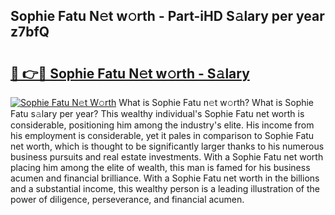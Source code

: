 ## Sophie Fatu N𝚎t w𝚘rth - Part-iHD S𝚊lary per year z7bfQ

# <h2><a href="http://gc2jq7y.nevu.top/?p=Sophie+Fatu">🔗 👉🔴 Sophie Fatu N𝚎t w𝚘rth - S𝚊lary</a></h2>

[![Sophie Fatu N𝚎t W𝚘rth](https://i.imgur.com/Oavwk0R.jpeg)](http://gc2jq7y.nevu.top/?p=Sophie+Fatu)
What is Sophie Fatu n𝚎t w𝚘rth? What is Sophie Fatu s𝚊lary per year?
This wealthy individual's Sophie Fatu net worth is considerable, positioning him among the industry's elite. His income from his employment is considerable, yet it pales in comparison to Sophie Fatu net worth, which is thought to be significantly larger thanks to his numerous business pursuits and real estate investments. With a Sophie Fatu net worth placing him among the elite of wealth, this man is famed for his business acumen and financial brilliance. With a Sophie Fatu net worth in the billions and a substantial income, this wealthy person is a leading illustration of the power of diligence, perseverance, and financial acumen.
